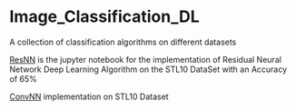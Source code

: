 # Image_Classification_DL
A collection of classification algorithms on different datasets  

[ResNN](https://github.com/S1R3S1D/Image_Classification_DL/blob/main/ResNN.ipynb) is the jupyter notebook for the implementation of Residual Neural Network Deep Learning Algorithm on the STL10 DataSet with an Accuracy of 65%

[ConvNN](https://github.com/S1R3S1D/Image_Classification_DL/blob/main/CIFAR10.ipynb) implementation on STL10 Dataset
